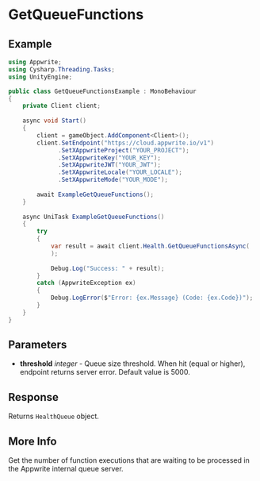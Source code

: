# GetQueueFunctions

## Example

```csharp
using Appwrite;
using Cysharp.Threading.Tasks;
using UnityEngine;

public class GetQueueFunctionsExample : MonoBehaviour
{
    private Client client;
    
    async void Start()
    {
        client = gameObject.AddComponent<Client>();
        client.SetEndpoint("https://cloud.appwrite.io/v1")
              .SetXAppwriteProject("YOUR_PROJECT");
              .SetXAppwriteKey("YOUR_KEY");
              .SetXAppwriteJWT("YOUR_JWT");
              .SetXAppwriteLocale("YOUR_LOCALE");
              .SetXAppwriteMode("YOUR_MODE");
        
        await ExampleGetQueueFunctions();
    }
    
    async UniTask ExampleGetQueueFunctions()
    {
        try
        {
            var result = await client.Health.GetQueueFunctionsAsync(
            );
            
            Debug.Log("Success: " + result);
        }
        catch (AppwriteException ex)
        {
            Debug.LogError($"Error: {ex.Message} (Code: {ex.Code})");
        }
    }
}
```

## Parameters

- **threshold** *integer* - Queue size threshold. When hit (equal or higher), endpoint returns server error. Default value is 5000.

## Response

Returns `HealthQueue` object.
## More Info

Get the number of function executions that are waiting to be processed in the Appwrite internal queue server.
